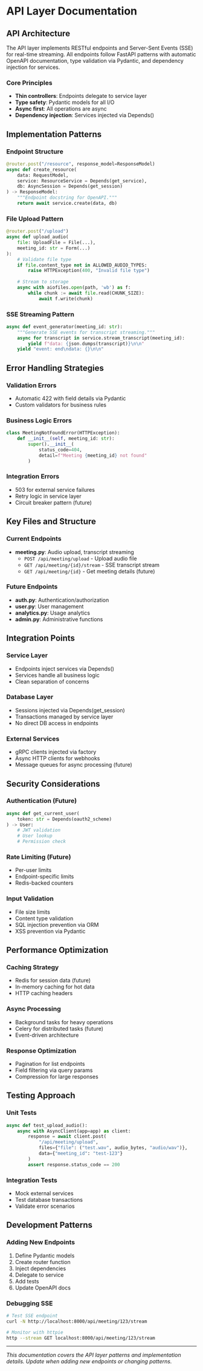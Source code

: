 # API Layer Documentation

## API Architecture
The API layer implements RESTful endpoints and Server-Sent Events (SSE) for real-time streaming. All endpoints follow FastAPI patterns with automatic OpenAPI documentation, type validation via Pydantic, and dependency injection for services.

### Core Principles
- **Thin controllers**: Endpoints delegate to service layer
- **Type safety**: Pydantic models for all I/O
- **Async first**: All operations are async
- **Dependency injection**: Services injected via Depends()

## Implementation Patterns

### Endpoint Structure
```python
@router.post("/resource", response_model=ResponseModel)
async def create_resource(
    data: RequestModel,
    service: ResourceService = Depends(get_service),
    db: AsyncSession = Depends(get_session)
) -> ResponseModel:
    """Endpoint docstring for OpenAPI."""
    return await service.create(data, db)
```

### File Upload Pattern
```python
@router.post("/upload")
async def upload_audio(
    file: UploadFile = File(...),
    meeting_id: str = Form(...)
):
    # Validate file type
    if file.content_type not in ALLOWED_AUDIO_TYPES:
        raise HTTPException(400, "Invalid file type")
    
    # Stream to storage
    async with aiofiles.open(path, 'wb') as f:
        while chunk := await file.read(CHUNK_SIZE):
            await f.write(chunk)
```

### SSE Streaming Pattern
```python
async def event_generator(meeting_id: str):
    """Generate SSE events for transcript streaming."""
    async for transcript in service.stream_transcript(meeting_id):
        yield f"data: {json.dumps(transcript)}\n\n"
    yield "event: end\ndata: {}\n\n"
```

## Error Handling Strategies

### Validation Errors
- Automatic 422 with field details via Pydantic
- Custom validators for business rules

### Business Logic Errors
```python
class MeetingNotFoundError(HTTPException):
    def __init__(self, meeting_id: str):
        super().__init__(
            status_code=404,
            detail=f"Meeting {meeting_id} not found"
        )
```

### Integration Errors
- 503 for external service failures
- Retry logic in service layer
- Circuit breaker pattern (future)

## Key Files and Structure

### Current Endpoints
- **meeting.py**: Audio upload, transcript streaming
  - `POST /api/meeting/upload` - Upload audio file
  - `GET /api/meeting/{id}/stream` - SSE transcript stream
  - `GET /api/meeting/{id}` - Get meeting details (future)

### Future Endpoints
- **auth.py**: Authentication/authorization
- **user.py**: User management
- **analytics.py**: Usage analytics
- **admin.py**: Administrative functions

## Integration Points

### Service Layer
- Endpoints inject services via Depends()
- Services handle all business logic
- Clean separation of concerns

### Database Layer
- Sessions injected via Depends(get_session)
- Transactions managed by service layer
- No direct DB access in endpoints

### External Services
- gRPC clients injected via factory
- Async HTTP clients for webhooks
- Message queues for async processing (future)

## Security Considerations

### Authentication (Future)
```python
async def get_current_user(
    token: str = Depends(oauth2_scheme)
) -> User:
    # JWT validation
    # User lookup
    # Permission check
```

### Rate Limiting (Future)
- Per-user limits
- Endpoint-specific limits
- Redis-backed counters

### Input Validation
- File size limits
- Content type validation
- SQL injection prevention via ORM
- XSS prevention via Pydantic

## Performance Optimization

### Caching Strategy
- Redis for session data (future)
- In-memory caching for hot data
- HTTP caching headers

### Async Processing
- Background tasks for heavy operations
- Celery for distributed tasks (future)
- Event-driven architecture

### Response Optimization
- Pagination for list endpoints
- Field filtering via query params
- Compression for large responses

## Testing Approach

### Unit Tests
```python
async def test_upload_audio():
    async with AsyncClient(app=app) as client:
        response = await client.post(
            "/api/meeting/upload",
            files={"file": ("test.wav", audio_bytes, "audio/wav")},
            data={"meeting_id": "test-123"}
        )
        assert response.status_code == 200
```

### Integration Tests
- Mock external services
- Test database transactions
- Validate error scenarios

## Development Patterns

### Adding New Endpoints
1. Define Pydantic models
2. Create router function
3. Inject dependencies
4. Delegate to service
5. Add tests
6. Update OpenAPI docs

### Debugging SSE
```bash
# Test SSE endpoint
curl -N http://localhost:8000/api/meeting/123/stream

# Monitor with httpie
http --stream GET localhost:8000/api/meeting/123/stream
```

---

*This documentation covers the API layer patterns and implementation details. Update when adding new endpoints or changing patterns.*